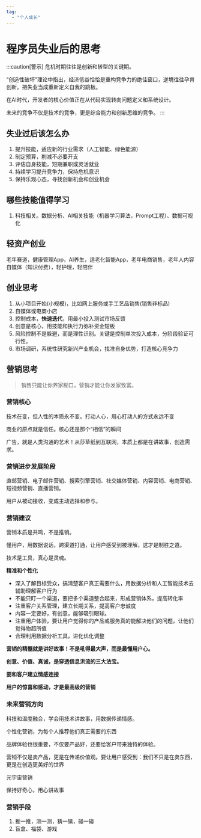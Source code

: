 ```yaml
---
tag:
  - "个人成长"
---
```


# 程序员失业后的思考

:::caution[警示]
危机时期往往是创新和转型的关键期。

“创造性破坏”理论中指出，经济低谷恰恰是重构竞争力的绝佳窗口，逆境往往孕育创新。把失业当成重新定义自我的跳板。

在AI时代，开发者的核心价值正在从代码实现转向问题定义和系统设计。

未来的竞争不仅是技术的竞争，更是综合能力和创新思维的竞争。
:::


## 失业过后该怎么办

1. 提升技能，适应新的行业需求（人工智能、绿色能源）
2. 制定预算，削减不必要开支
3. 评估自身技能，短期兼职或灵活就业
4. 持续学习提升竞争力，保持危机意识
5. 保持乐观心态，寻找创新机会和创业机会

## 哪些技能值得学习　

1. 科技相关。数据分析、AI相关技能（机器学习算法，Prompt工程）、数据可视化　

## 轻资产创业

老年赛道，健康管理App，AI养生，适老化智能App，老年电商销售，老年人内容自媒体（知识付费），轻护理，轻陪伴

## 创业思考

1. 从小项目开始(小规模)，比如网上服务或手工艺品销售(销售非标品)
2. 自媒体或电商小店
3. 控制成本，**快速迭代**，用最小投入测试市场反馈
4. 创意是核心，用技能和执行力弥补资金短板
5. 风险控制不是躲避，而是理性识别。关键是控制单次投入成本，分阶段验证可行性。
6. 市场调研，系统性研究新兴产业机会，找准自身优势，打造核心竞争力


## 营销思考

> 销售只能让你养家糊口，营销才能让你发家致富。

### 营销核心

技术在变，但人性的本质永不变。打动人心，用心打动人的方式永远不变

商业的原点就是信任。核心还是那个“相信”的瞬间

广告，就是人类沟通的艺术！从莎草纸到互联网，本质上都是在讲故事，创造需求。

### 营销进步发展阶段

直邮营销、电子邮件营销、搜索引擎营销、社交媒体营销、内容营销、电商营销、短视频营销、直播营销。

用户从被动接收，变成主动选择和参与。

### 营销建议

营销本质是共鸣，不是推销。

懂用户，用数据说话，跨渠道打通，让用户感受到被理解，这才是制胜之道。

技术是工具，真心是灵魂。

**精准和个性化**

- 深入了解目标受众，搞清楚客户真正需要什么，用数据分析和人工智能技术去辅助理解客户行为
- 不能只盯一个渠道，要把多个渠道整合起来，形成营销体系，提高转化率
- 注重客户关系管理，建立长期关系，提高客户忠诚度
- 内容一定要好，有创意，能够吸引眼球。
- 注重用户体验，要让用户觉得你的产品或服务真的能解决他们的问题，让他们觉得物超所值
- 合理利用数据分析工具，进化优化调整
  
**营销的精髓就是讲好故事！不是吼得最大声，而是最懂用户心。**

**创意、价值、真诚，是穿透信息洪流的三大法宝。**

**要和客户建立情感连接**

**用户的惊喜和感动，才是最高级的营销**


### 未来营销方向

科技和温度融合，学会用技术讲故事，用数据传递情感。

个性化营销，为每个人推荐他们真正需要的东西

品牌体验也很重要，不仅要产品好，还要给客户带来独特的体验。

营销不仅是卖产品，更是在传递价值观。要让用户感受到：我们不只是在卖东西，更是在创造更美好的世界

元宇宙营销

保持好奇心，用心讲故事

### 营销手段
1. 推一推，测一测，猜一猜，碰一碰
2. 盲盒、福袋、游戏